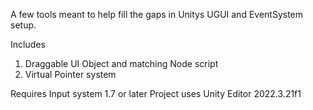 A few tools meant to help fill the gaps in Unitys UGUI and EventSystem setup.

Includes
1. Draggable UI Object and matching Node script
2. Virtual Pointer system

Requires Input system 1.7 or later
Project uses Unity Editor 2022.3.21f1
